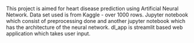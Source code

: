 This project is aimed for heart disease prediction using Artificial Neural Network.
Data set used is from Kaggle  - over 1000 rows.
Jupyter notebook which consist of preprocessing done and another jupyter notebook which has the architecture of the neural network.
dl_app is streamlit based web application which takes user input.
